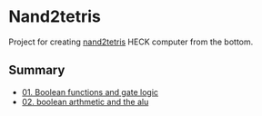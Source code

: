 # Nand2tetris

Project for creating [nand2tetris](https://www.nand2tetris.org/) HECK computer from the bottom.


## Summary

- [01. Boolean functions and gate logic](https://github.com/bartkim0426/TIL/blob/master/nand2tetris/01-boolean-functions.md)
- [02. boolean arthmetic and the alu](https://github.com/bartkim0426/TIL/blob/master/nand2tetris/02-boolean-arthmetic-and-the-alu.md)
